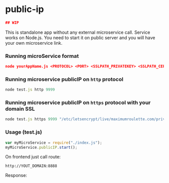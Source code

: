# public-ip

```json
## WIP
```

This is standalone app without any external microservice call. Service works on Node.js. You need to start it on public server and you will have your own microservice link.

### Running microService format
```json
node yourAppName.js <PROTOCOL> <PORT> <SSLPATH_PRIVATEKEY> <SSLPATH_CERT>
```

### Running microservice publicIP on `http` protocol
```js
node test.js http 9999
```

### Running microservice publicIP on `https` protocol with your domain SSL
```js
node test.js https 9999 "/etc/letsencrypt/live/maximumroulette.com/privkey.pem" "/etc/letsencrypt/live/maximumroulette.com/fullchain.pem"
```

### Usage (test.js)
```js
var myMicroService = require("./index.js");
myMicroService.publicIP.start();
```

On frontend just call route:

```
http://YOUT_DOMAIN:8888
```

Response:
```

```
